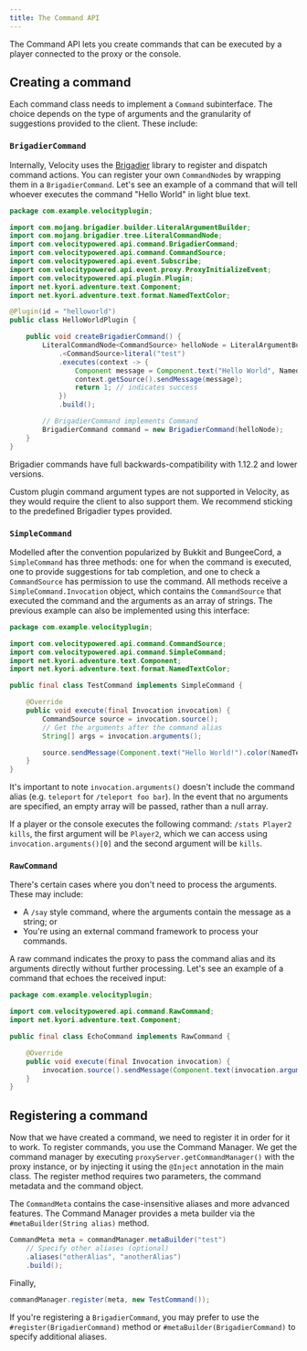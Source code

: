 ```yaml
---
title: The Command API
---
```

The Command API lets you create commands that can be executed by a player connected to the proxy or the console.

## Creating a command
Each command class needs to implement a `Command` subinterface. The choice depends on the type of arguments and the granularity of suggestions provided to the client. These include:

### `BrigadierCommand`
Internally, Velocity uses the [Brigadier](https://github.com/Mojang/brigadier) library to register and dispatch command actions. You can register your own `CommandNode`s by wrapping them in a `BrigadierCommand`. Let's see an example of a command that will tell whoever executes the command "Hello World" in light blue text.

```java
package com.example.velocityplugin;

import com.mojang.brigadier.builder.LiteralArgumentBuilder;
import com.mojang.brigadier.tree.LiteralCommandNode;
import com.velocitypowered.api.command.BrigadierCommand;
import com.velocitypowered.api.command.CommandSource;
import com.velocitypowered.api.event.Subscribe;
import com.velocitypowered.api.event.proxy.ProxyInitializeEvent;
import com.velocitypowered.api.plugin.Plugin;
import net.kyori.adventure.text.Component;
import net.kyori.adventure.text.format.NamedTextColor;

@Plugin(id = "helloworld")
public class HelloWorldPlugin {

    public void createBrigadierCommand() {
        LiteralCommandNode<CommandSource> helloNode = LiteralArgumentBuilder
            .<CommandSource>literal("test")
            .executes(context -> {
                Component message = Component.text("Hello World", NamedTextColor.AQUA);
                context.getSource().sendMessage(message);
                return 1; // indicates success
            })
            .build();

        // BrigadierCommand implements Command
        BrigadierCommand command = new BrigadierCommand(helloNode);
    }
}
```

Brigadier commands have full backwards-compatibility with 1.12.2 and lower versions.

Custom plugin command argument types are not supported in Velocity, as they would require the client to also support
them. We recommend sticking to the predefined Brigadier types provided.

### `SimpleCommand`
Modelled after the convention popularized by Bukkit and BungeeCord, a `SimpleCommand` has three methods: one for when the command is executed, one to provide suggestions for tab completion, and one to check a `CommandSource` has permission to use the command. All methods receive a `SimpleCommand.Invocation` object, which contains the `CommandSource` that executed the command and the arguments as an array of strings. The previous example can also be implemented using this interface:

```java
package com.example.velocityplugin;

import com.velocitypowered.api.command.CommandSource;
import com.velocitypowered.api.command.SimpleCommand;
import net.kyori.adventure.text.Component;
import net.kyori.adventure.text.format.NamedTextColor;

public final class TestCommand implements SimpleCommand {

    @Override
    public void execute(final Invocation invocation) {
        CommandSource source = invocation.source();
        // Get the arguments after the command alias
        String[] args = invocation.arguments();

        source.sendMessage(Component.text("Hello World!").color(NamedTextColor.AQUA));
    }
}
```

It's important to note `invocation.arguments()` doesn't include the command alias (e.g. `teleport` for `/teleport foo bar`). In the event that no arguments are specified, an empty array will be passed, rather than a null array.

If a player or the console executes the following command: `/stats Player2 kills`, the first argument will be `Player2`, which we can access using `invocation.arguments()[0]` and the second argument will be `kills`.

### `RawCommand`
There's certain cases where you don't need to process the arguments. These may include:

- A `/say` style command, where the arguments contain the message as a string; or
- You're using an external command framework to process your commands.

A raw command indicates the proxy to pass the command alias and its arguments directly without further processing. Let's see an example of a command that echoes the received input:

```java
package com.example.velocityplugin;

import com.velocitypowered.api.command.RawCommand;
import net.kyori.adventure.text.Component;

public final class EchoCommand implements RawCommand {

    @Override
    public void execute(final Invocation invocation) {
        invocation.source().sendMessage(Component.text(invocation.arguments()));
    }
}
```

## Registering a command
Now that we have created a command, we need to register it in order for it to work. To register commands, you use the Command Manager. We get the command manager by executing `proxyServer.getCommandManager()` with the proxy instance, or by injecting it using the `@Inject` annotation in the main class. The register method requires two parameters, the command metadata and the command object.

The `CommandMeta` contains the case-insensitive aliases and more advanced features. The Command Manager provides a meta builder via the `#metaBuilder(String alias)` method.

```java
CommandMeta meta = commandManager.metaBuilder("test")
    // Specify other aliases (optional)
    .aliases("otherAlias", "anotherAlias")
    .build();
```

Finally,

```java
commandManager.register(meta, new TestCommand());
```

If you're registering a `BrigadierCommand`, you may prefer to use the `#register(BrigadierCommand)` method or `#metaBuilder(BrigadierCommand)` to specify additional aliases.
